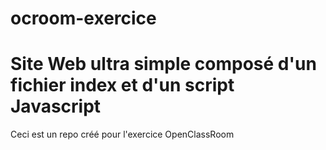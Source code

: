 # ocroom-exercice

Site Web ultra simple composé d'un fichier index et d'un script Javascript
=======
Ceci est un repo créé pour l'exercice OpenClassRoom
